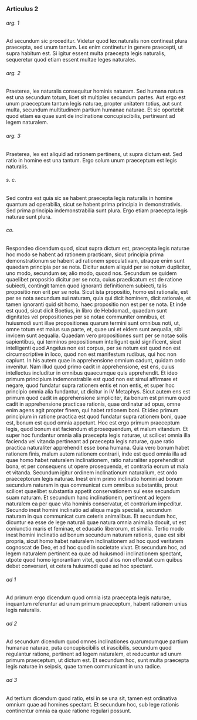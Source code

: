 ### Articulus 2

###### arg. 1
Ad secundum sic proceditur. Videtur quod lex naturalis non contineat plura praecepta, sed unum tantum. Lex enim continetur in genere praecepti, ut supra habitum est. Si igitur essent multa praecepta legis naturalis, sequeretur quod etiam essent multae leges naturales.

###### arg. 2
Praeterea, lex naturalis consequitur hominis naturam. Sed humana natura est una secundum totum, licet sit multiplex secundum partes. Aut ergo est unum praeceptum tantum legis naturae, propter unitatem totius, aut sunt multa, secundum multitudinem partium humanae naturae. Et sic oportebit quod etiam ea quae sunt de inclinatione concupiscibilis, pertineant ad legem naturalem.

###### arg. 3
Praeterea, lex est aliquid ad rationem pertinens, ut supra dictum est. Sed ratio in homine est una tantum. Ergo solum unum praeceptum est legis naturalis.

###### s. c.
Sed contra est quia sic se habent praecepta legis naturalis in homine quantum ad operabilia, sicut se habent prima principia in demonstrativis. Sed prima principia indemonstrabilia sunt plura. Ergo etiam praecepta legis naturae sunt plura.

###### co.
Respondeo dicendum quod, sicut supra dictum est, praecepta legis naturae hoc modo se habent ad rationem practicam, sicut principia prima demonstrationum se habent ad rationem speculativam, utraque enim sunt quaedam principia per se nota. Dicitur autem aliquid per se notum dupliciter, uno modo, secundum se; alio modo, quoad nos. Secundum se quidem quaelibet propositio dicitur per se nota, cuius praedicatum est de ratione subiecti, contingit tamen quod ignoranti definitionem subiecti, talis propositio non erit per se nota. Sicut ista propositio, homo est rationale, est per se nota secundum sui naturam, quia qui dicit hominem, dicit rationale, et tamen ignoranti quid sit homo, haec propositio non est per se nota. Et inde est quod, sicut dicit Boetius, in libro de Hebdomad., quaedam sunt dignitates vel propositiones per se notae communiter omnibus, et huiusmodi sunt illae propositiones quarum termini sunt omnibus noti, ut, omne totum est maius sua parte, et, quae uni et eidem sunt aequalia, sibi invicem sunt aequalia. Quaedam vero propositiones sunt per se notae solis sapientibus, qui terminos propositionum intelligunt quid significent, sicut intelligenti quod Angelus non est corpus, per se notum est quod non est circumscriptive in loco, quod non est manifestum rudibus, qui hoc non capiunt. In his autem quae in apprehensione omnium cadunt, quidam ordo invenitur. Nam illud quod primo cadit in apprehensione, est ens, cuius intellectus includitur in omnibus quaecumque quis apprehendit. Et ideo primum principium indemonstrabile est quod non est simul affirmare et negare, quod fundatur supra rationem entis et non entis, et super hoc principio omnia alia fundantur, ut dicitur in IV Metaphys. Sicut autem ens est primum quod cadit in apprehensione simpliciter, ita bonum est primum quod cadit in apprehensione practicae rationis, quae ordinatur ad opus, omne enim agens agit propter finem, qui habet rationem boni. Et ideo primum principium in ratione practica est quod fundatur supra rationem boni, quae est, bonum est quod omnia appetunt. Hoc est ergo primum praeceptum legis, quod bonum est faciendum et prosequendum, et malum vitandum. Et super hoc fundantur omnia alia praecepta legis naturae, ut scilicet omnia illa facienda vel vitanda pertineant ad praecepta legis naturae, quae ratio practica naturaliter apprehendit esse bona humana. Quia vero bonum habet rationem finis, malum autem rationem contrarii, inde est quod omnia illa ad quae homo habet naturalem inclinationem, ratio naturaliter apprehendit ut bona, et per consequens ut opere prosequenda, et contraria eorum ut mala et vitanda. Secundum igitur ordinem inclinationum naturalium, est ordo praeceptorum legis naturae. Inest enim primo inclinatio homini ad bonum secundum naturam in qua communicat cum omnibus substantiis, prout scilicet quaelibet substantia appetit conservationem sui esse secundum suam naturam. Et secundum hanc inclinationem, pertinent ad legem naturalem ea per quae vita hominis conservatur, et contrarium impeditur. Secundo inest homini inclinatio ad aliqua magis specialia, secundum naturam in qua communicat cum ceteris animalibus. Et secundum hoc, dicuntur ea esse de lege naturali quae natura omnia animalia docuit, ut est coniunctio maris et feminae, et educatio liberorum, et similia. Tertio modo inest homini inclinatio ad bonum secundum naturam rationis, quae est sibi propria, sicut homo habet naturalem inclinationem ad hoc quod veritatem cognoscat de Deo, et ad hoc quod in societate vivat. Et secundum hoc, ad legem naturalem pertinent ea quae ad huiusmodi inclinationem spectant, utpote quod homo ignorantiam vitet, quod alios non offendat cum quibus debet conversari, et cetera huiusmodi quae ad hoc spectant.

###### ad 1
Ad primum ergo dicendum quod omnia ista praecepta legis naturae, inquantum referuntur ad unum primum praeceptum, habent rationem unius legis naturalis.

###### ad 2
Ad secundum dicendum quod omnes inclinationes quarumcumque partium humanae naturae, puta concupiscibilis et irascibilis, secundum quod regulantur ratione, pertinent ad legem naturalem, et reducuntur ad unum primum praeceptum, ut dictum est. Et secundum hoc, sunt multa praecepta legis naturae in seipsis, quae tamen communicant in una radice.

###### ad 3
Ad tertium dicendum quod ratio, etsi in se una sit, tamen est ordinativa omnium quae ad homines spectant. Et secundum hoc, sub lege rationis continentur omnia ea quae ratione regulari possunt.

